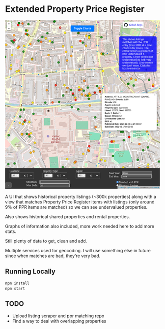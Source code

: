 # Extended Property Price Register

<img src="/assets/screenshot.png" alt="screenshot"/>

A UI that shows historical property listings (~300k properties) along with a view that matches Property Price Register items with listings (only around 9% of PPR items are matched) so we can see undervalued properties.

Also shows historical shared properties and rental properties.

Graphs of information also included, more work needed here to add more stats.

Still plenty of data to get, clean and add.

Multiple services used for geocoding. I will use something else in future since when matches are bad, they're very bad.

## Running Locally

```bash
npm install
npm start
```

## TODO
 * Upload listing scraper and ppr matching repo
 * Find a way to deal with overlapping properties
